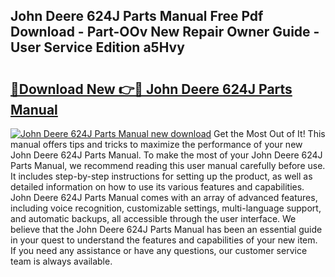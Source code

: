 ## John Deere 624J Parts Manual Free Pdf Download - Part-OOv New Repair Owner Guide - User Service Edition a5Hvy

# <h2><a href="http://bc90714.oget.top/?id=John+Deere+624J+Parts+Manual">🔗Download New 👉🔴 John Deere 624J Parts Manual</a></h2>

[![John Deere 624J Parts Manual new download](https://i.imgur.com/5g1atiW.png)](http://bc90714.oget.top/?id=John+Deere+624J+Parts+Manual)
Get the Most Out of It! This manual offers tips and tricks to maximize the performance of your new John Deere 624J Parts Manual. To make the most of your John Deere 624J Parts Manual, we recommend reading this user manual carefully before use. It includes step-by-step instructions for setting up the product, as well as detailed information on how to use its various features and capabilities. John Deere 624J Parts Manual comes with an array of advanced features, including voice recognition, customizable settings, multi-language support, and automatic backups, all accessible through the user interface. We believe that the John Deere 624J Parts Manual has been an essential guide in your quest to understand the features and capabilities of your new item. If you need any assistance or have any questions, our customer service team is always available.
